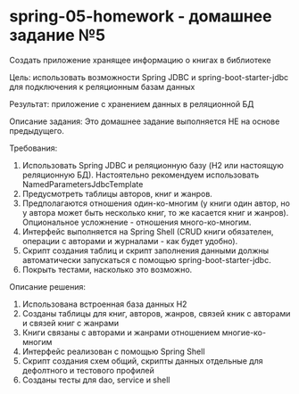 # spring-05-homework - домашнее задание №5

Создать приложение хранящее информацию о книгах в библиотеке

Цель: использовать возможности Spring JDBC и spring-boot-starter-jdbc для подключения к реляционным базам данных

Результат: приложение с хранением данных в реляционной БД

Описание задания: Это домашнее задание выполняется НЕ на основе предыдущего.

Требования:
1. Использовать Spring JDBC и реляционную базу (H2 или настоящую реляционную БД). Настоятельно рекомендуем использовать NamedParametersJdbcTemplate
2. Предусмотреть таблицы авторов, книг и жанров.
3. Предполагаются отношения один-ко-многим (у книги один автор, но у автора может быть несколько книг, то же касается книг и жанров). Опциональное усложнение - отношения много-ко-многим.
4. Интерфейс выполняется на Spring Shell (CRUD книги обязателен, операции с авторами и журналами - как будет удобно).
5. Скрипт создания таблиц и скрипт заполнения данными должны автоматически запускаться с помощью spring-boot-starter-jdbc.
6. Покрыть тестами, насколько это возможно.

Описание решения:
1. Использована встроенная база данных H2
2. Созданы таблицы для книг, авторов, жанров, связей кник с авторами и связей книг с жанрами
3. Книги связаны с авторами и жанрами отношением многие-ко-многим
4. Интерфейс реализован с помощью Spring Shell
5. Скрипт создания схем общий, скрипты данных отдельные для дефолтного и тестового профилей
6. Созданы тесты для dao, service и shell
